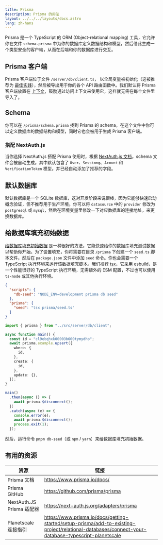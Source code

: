 ```yaml
---
title: Prisma
description: Prisma 的用法
layout: ../../../layouts/docs.astro
lang: zh-hans
---
```


Prisma 是一个 TypeScript 的 ORM (Object-relational mapping) 工具，它允许你在文件 `schema.prisma` 中为你的数据库定义数据结构和模型，然后借此生成一个类型安全的客户端，从而在后端和你的数据库进行交互。

## Prisma 客户端

Prisma 客户端位于文件 `/server/db/client.ts`， 以全局变量被初始化（这被推荐为 [最佳实践](https://www.prisma.io/docs/guides/database/troubleshooting-orm/help-articles/nextjs-prisma-client-dev-practices#problem)），然后被导出用于你的各个 API 路由函数中。我们默认将 Prisma 客户端放置在 [上下文](/en/usage/trpc#-servertrpccontextts)，鼓励通过访问上下文来使用它，这样就无需在每个文件里导入了。

## Schema

你可以在 `/prisma/schema.prisma` 找到 Prisma 的 schema。在这个文件中你可以定义数据库的数据结构和模型，同时它也会被用于生成 Prisma 客户端。

### 搭配 NextAuth.js

当你选择 NextAuth.js 搭配 Prisma 使用时，根据 [NextAuth.js 文档](https://next-auth.js.org/adapters/prisma)，schema 文件会被自动生成，其中默认包含了 `User`、`Sessiong`、`Acount` 和 `VerificationToken` 模型，并已经自动添加了推荐的字段。

## 默认数据库

默认数据库是一个 SQLite 数据库，这对开发阶段来说很棒，因为它能够快速启动概念验证，但不推荐用于生产环境。你可以将 `datasource` 中的 `provider` 修改为 `postgresql` 或 `mysql`，然后在环境变量里修改一下对应数据库的连接地址，来更换数据库。

## 给数据库填充初始数据

[给数据库填充初始数据](https://www.prisma.io/docs/guides/database/seed-database) 是一种很好的方法，它能快速给你的数据库填充测试数据以帮助你开始。为了设置填充，你将需要在目录 `/prisma` 下创建一个 `seed.ts` 脚本文件，然后在 `package.json` 文件中添加 `seed` 命令。你也会需要一个 TypeScript 执行环境来运行该数据填充脚本。我们推荐 [tsx](https://github.com/esbuild-kit/tsx)，它采用 esbuild，是一个性能很好的 TypeScript 执行环境，无需额外的 ESM 配置，不过也可以使用 `ts-node` 或其他执行环境。

```jsonc:package.json
{
  "scripts": {
    "db-seed": "NODE_ENV=development prisma db seed"
  },
  "prisma": {
    "seed": "tsx prisma/seed.ts"
  }
}
```

```ts:prisma/seed.ts
import { prisma } from "../src/server/db/client";

async function main() {
  const id = "cl9ebqhxk00003b600tymydho";
  await prisma.example.upsert({
    where: {
      id,
    },
    create: {
      id,
    },
    update: {},
  });
}

main()
  .then(async () => {
    await prisma.$disconnect();
  })
  .catch(async (e) => {
    console.error(e);
    await prisma.$disconnect();
    process.exit(1);
  });
```

然后，运行命令 `pnpm db-seed`（或 `npm` / `yarn`）来给数据库填充初始数据。

## 有用的资源

| 资源                      | 链接                                                                                                                                              |
| ------------------------- | ------------------------------------------------------------------------------------------------------------------------------------------------- |
| Prisma 文档               | https://www.prisma.io/docs/                                                                                                                       |
| Prisma GitHub             | https://github.com/prisma/prisma                                                                                                                  |
| NextAuth.JS Prisma 适配器 | https://next-auth.js.org/adapters/prisma                                                                                                          |
| Planetscale 连接指引      | https://www.prisma.io/docs/getting-started/setup-prisma/add-to-existing-project/relational-databases/connect-your-database-typescript-planetscale |
